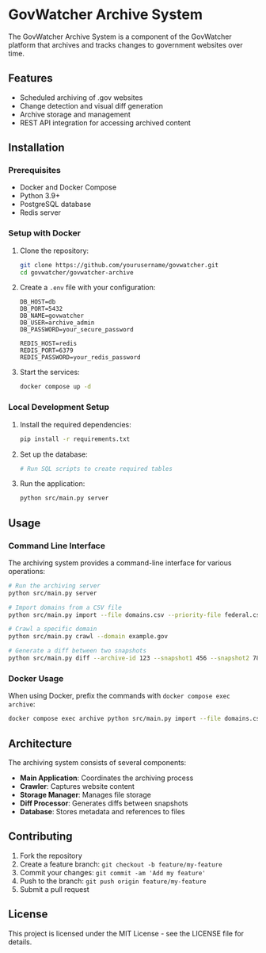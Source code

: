 # GovWatcher Archive System

The GovWatcher Archive System is a component of the GovWatcher platform that archives and tracks changes to government websites over time.

## Features

- Scheduled archiving of .gov websites
- Change detection and visual diff generation
- Archive storage and management
- REST API integration for accessing archived content

## Installation

### Prerequisites

- Docker and Docker Compose
- Python 3.9+
- PostgreSQL database
- Redis server

### Setup with Docker

1. Clone the repository:
   ```bash
   git clone https://github.com/yourusername/govwatcher.git
   cd govwatcher/govwatcher-archive
   ```

2. Create a `.env` file with your configuration:
   ```
   DB_HOST=db
   DB_PORT=5432
   DB_NAME=govwatcher
   DB_USER=archive_admin
   DB_PASSWORD=your_secure_password
   
   REDIS_HOST=redis
   REDIS_PORT=6379
   REDIS_PASSWORD=your_redis_password
   ```

3. Start the services:
   ```bash
   docker compose up -d
   ```

### Local Development Setup

1. Install the required dependencies:
   ```bash
   pip install -r requirements.txt
   ```

2. Set up the database:
   ```bash
   # Run SQL scripts to create required tables
   ```

3. Run the application:
   ```bash
   python src/main.py server
   ```

## Usage

### Command Line Interface

The archiving system provides a command-line interface for various operations:

```bash
# Run the archiving server
python src/main.py server

# Import domains from a CSV file
python src/main.py import --file domains.csv --priority-file federal.csv

# Crawl a specific domain
python src/main.py crawl --domain example.gov

# Generate a diff between two snapshots
python src/main.py diff --archive-id 123 --snapshot1 456 --snapshot2 789
```

### Docker Usage

When using Docker, prefix the commands with `docker compose exec archive`:

```bash
docker compose exec archive python src/main.py import --file domains.csv
```

## Architecture

The archiving system consists of several components:

- **Main Application**: Coordinates the archiving process
- **Crawler**: Captures website content
- **Storage Manager**: Manages file storage
- **Diff Processor**: Generates diffs between snapshots
- **Database**: Stores metadata and references to files

## Contributing

1. Fork the repository
2. Create a feature branch: `git checkout -b feature/my-feature`
3. Commit your changes: `git commit -am 'Add my feature'`
4. Push to the branch: `git push origin feature/my-feature`
5. Submit a pull request

## License

This project is licensed under the MIT License - see the LICENSE file for details.
